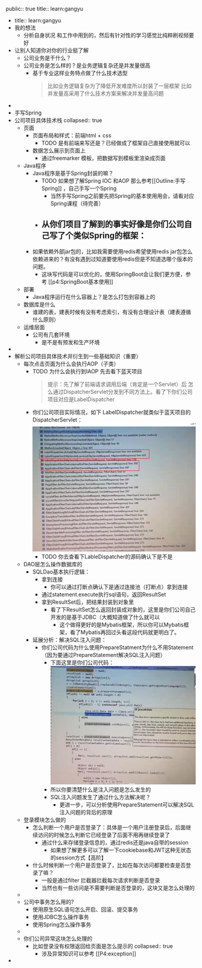 public:: true
title:: learn:gangyu

- title:: learn:gangyu
- 我的想法
	- 分析自身状况 和工作中用到的，然后有针对性的学习感觉比纯粹刷视频要好
- 让别人知道你对你的行业挺了解
	- 公司业务是干什么？
	- 公司业务是怎么样的？是业务逻辑复杂还是并发量很高
		- 基于专业这样业务特点做了什么技术选型
		  > 比如业务逻辑复杂为了降低开发难度所以封装了一层框架
		     比如并发量高采用了什么技术方案来解决并发量高问题
-
- 手写Spring
- 公司项目具体技术栈
  collapsed:: true
	- 页面
		- 页面布局和样式：前端html + css
			- TODO  是有前端来写还是？已经做成了框架自己直接使用就可以
		- 数据怎么展示到页面上
			- 通过freemarker 模板，把数据写到模板里渲染成页面
	- Java程序
		- Java程序是基于Spring封装的嘛？
			- TODO 如果想了解Spring IOC 和AOP 那么参考[[Outline:手写Spring]] ，自己手写一个Spring
				- 当然手写Spring之前要先把Spring的基本使用用会，请看对应Spring课程（待完善）
			- 从你们项目了解到的事实好像是你们公司自己写了个类似Spring的框架：
				-
		- 如果依赖外部jar包的，比如我需要使用redis希望使用redis jar包怎么依赖进来的？有没有遇到过知道要使用redis但是不知道选哪个版本的问题。
			- 这块写代码是可以优化的，使用SpringBoot会让我们更方便，参考 [[p4:SpringBoot基本使用]]
	- 部署
		- Java程序运行在什么容器上？是怎么打包到容器上的
	- 数据库是什么
		- 谁建的表，建表时候有没有考虑索引，有没有合理设计表（建表遵循什么原则）
	- 运维层面
		- 公司有几套环境
			- 是不是有预发和生产环境
-
- 解析公司项目具体技术并衍生到一些基础知识（重要）
	- 每次点击页面为什么会执行AOP（子类）
		- TODO 为什么会执行到IAOP 先去看下蓝天项目
		  > 提示：先了解了前端请求调用后端（肯定是一个Servlet）后 怎么通过DispatcherServlet分发到不同方法上。看了下你们公司项目对应是LabelDispatcher
		- 你们公司项目实际情况，如下 LabelDispatcher就类似于蓝天项目的DispatcherServlet：
		  ![f9507eded592ff73790ca8b5f0cc8c3.jpg](../assets/f9507eded592ff73790ca8b5f0cc8c3_1666405883114_0.jpg)
			- TODO 你去查看下LableDispatcher的源码确认下是不是
	- DAO层怎么操作数据库的
		- SQLDao基本执行逻辑：
			- 拿到连接
				- 你可以通过打断点确认下是通过连接池（打断点）拿到连接
			- 通过statement.execute执行sql语句，返回ResultSet
			- 拿到ResultSet后，把结果封装到对象里
				- 看了下ResultSet怎么返回封装成对象的，这里是你们公司自己开发的是基于JDBC（大概知道做了什么就可以
					- 这个做得更好的是Mybatis框架，所以你可以Mybatis框架，看了Mybatis再回过头看这段代码就更明白了。
		- 延展分析：解决SQL注入问题：
			- 你们公司代码为什么使用PrepareStatment为什么不用Statement（因为要通过PrepareStatement解决SQL注入问题）
				- 下面这里是你们公司代码： ![image.png](../assets/image_1666429314124_0.png)
				- 所以你要清楚什么是注入问题是怎么发生的
				- SQL注入问题发生了通过什么方法解决呢？
					- 更进一步，可以分析使用PrepareStatement可以解决SQL注入问题的背后的原理
	- 登录模块怎么做的
		- 怎么判断一个用户是否登录了：具体是一个用户注册登录后，后面继续访问的时候怎么判断它已经登录了后面不用再继续登录了
			- 通过什么来存储登录信息的，通过redis还是java自带的session
				- 如果想了解更多可以了解一下cookiebase和JWT这种无状态的session方式【高阶】
		- 什么时候判断一个用户是否登录了，比如在每次访问都要检查是否登录了嘛？
			- 一般是通过filter 拦截器拦截每次请求判断是否登录
			- 当然也有一些访问是不需要判断是否登录的，这块又是怎么处理的
	-
	- 公司中事务怎么用的?
		- 使用原生SQL语句怎么开启、回滚、提交事务
		- 使用JDBC怎么操作事务
		- 使用Spring怎么操作事务
	-
	- 你们公司异常这块怎么处理的
		- 比如登录没有权限返回给页面是怎么提示的
		  collapsed:: true
			- 涉及异常知识可以参考 [[P4:exception]]
-